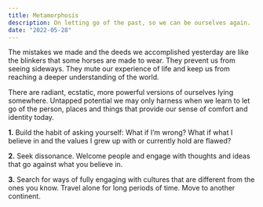 ```yaml
---
title: Metamorphosis
description: On letting go of the past, so we can be ourselves again.
date: "2022-05-28"
---
```


The mistakes we made and the deeds we accomplished yesterday are like the blinkers that some horses are made to wear. They prevent us from seeing sideways. They mute our experience of life and keep us from reaching a deeper understanding of the world.

There are radiant, ecstatic, more powerful versions of ourselves lying somewhere. Untapped potential we may only harness when we learn to let go of the person, places and things that provide our sense of comfort and identity today.

**1.** Build the habit of asking yourself: What if I’m wrong? What if what I believe in and the values I grew up with or currently hold are flawed?

**2.** Seek dissonance. Welcome people and engage with thoughts and ideas that go against what you believe in.

**3.** Search for ways of fully engaging with cultures that are different from the ones you know. Travel alone for long periods of time. Move to another continent.
